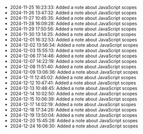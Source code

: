- 2024-11-25 16:23:33: Added a note about JavaScript scopes
- 2024-11-26 13:47:32: Added a note about JavaScript scopes
- 2024-11-27 10:45:35: Added a note about JavaScript scopes
- 2024-11-28 16:09:28: Added a note about JavaScript scopes
- 2024-11-29 17:50:56: Added a note about JavaScript scopes
- 2024-11-30 13:14:25: Added a note about JavaScript scopes
- 2024-12-01 16:32:53: Added a note about JavaScript scopes
- 2024-12-02 13:56:34: Added a note about JavaScript scopes
- 2024-12-03 15:55:13: Added a note about JavaScript scopes
- 2024-12-06 17:14:46: Added a note about JavaScript scopes
- 2024-12-07 14:22:19: Added a note about JavaScript scopes
- 2024-12-08 11:51:40: Added a note about JavaScript scopes
- 2024-12-09 13:06:36: Added a note about JavaScript scopes
- 2024-12-11 12:45:02: Added a note about JavaScript scopes
- 2024-12-12 10:47:41: Added a note about JavaScript scopes
- 2024-12-13 10:48:45: Added a note about JavaScript scopes
- 2024-12-14 10:02:50: Added a note about JavaScript scopes
- 2024-12-15 10:06:39: Added a note about JavaScript scopes
- 2024-12-17 14:02:19: Added a note about JavaScript scopes
- 2024-12-18 17:34:26: Added a note about JavaScript scopes
- 2024-12-19 13:50:04: Added a note about JavaScript scopes
- 2024-12-20 15:45:28: Added a note about JavaScript scopes
- 2024-12-24 16:08:30: Added a note about JavaScript scopes
